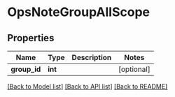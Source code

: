 # OpsNoteGroupAllScope

## Properties
Name | Type | Description | Notes
------------ | ------------- | ------------- | -------------
**group_id** | **int** |  | [optional] 

[[Back to Model list]](../README.md#documentation-for-models) [[Back to API list]](../README.md#documentation-for-api-endpoints) [[Back to README]](../README.md)

